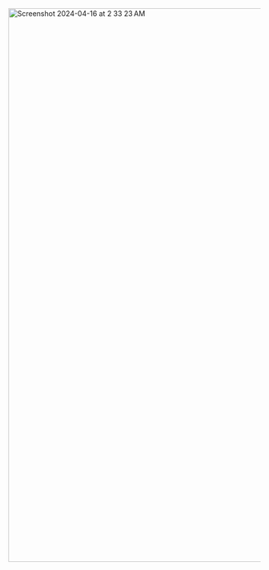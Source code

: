 <img width="1105" alt="Screenshot 2024-04-16 at 2 33 23 AM" src="https://github.com/PramithaMJ/Jenkins-docker-pipleine/assets/123730262/35873f4c-5b7d-4cd6-bcc3-ae9fd0aad742">

